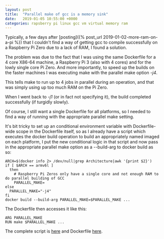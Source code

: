 ```yaml
---
layout: post
title:  "Parallel make of gcc is a memory sink"
date:   2019-01-05 10:55:00 +0000
categories: rapsberry pi linux gcc vm virtual memory ram
---
```


Typically, a few days after [posting]({% post_url 2019-01-02-more-ram-on-a-pi %}) that I couldn't find a way of getting gcc to compile successfully on a Raspberry Pi Zero due to a lack of RAM, I found a solution.

The problem was due to the fact that I was using the same Dockerfile for a 4 core X86-64 machine, a Raspberry Pi 3 (also with 4 cores) and for the lowly single core Pi Zero.  And more importantly, to speed up the builds on the faster machines I was executing make with the parallel make option *-j4*.

This tells make to run up to 4 jobs in parallel during an operation, and that was simply using up too much RAM on the Pi Zero.

When I went back to *-j1* (or in fact not specifying it), the build completed successfully (if turgidly slowly).

Of course, I still want a single Dockerfile for all platforms, so I needed to find a way of running with the appropriate parallel make setting.

It's bit tricky to set up an conditional environment variable with Dockerfile-wide scope in the Dockerfile itself, so as I already have a script which executes the docker build operation to build an appropriately named imaged on each platform, I put the new conditional logic in that script and now pass in the appropriate parallel make option as a --build-arg to docker build as so:

```
ARCH=$(docker info 2> /dev/null|grep Architecture|awk '{print $2}')
if [ $ARCH == armv6l ]
  then
    # Raspberry Pi Zeros only have a single core and not enough RAM to do parallel building of GCC
    PARALLEL_MAKE=
else
  PARALLEL_MAKE="-j4"
fi
docker build --build-arg PARALLEL_MAKE=$PARALLEL_MAKE ...
```

The Dockerfile then accesses it like this:

```
ARG PARALLEL_MAKE
RUN make $PARALLEL_MAKE ...
```

The complete script is [here](https://github.com/piersfinlayson/otbiot-docker/blob/master/build/build-container.sh) and Dockerfile [here](https://github.com/piersfinlayson/otbiot-docker/blob/master/build/Dockerfile).

